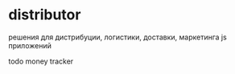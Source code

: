 # distributor
решения для дистрибуции, логистики, доставки, маркетинга js приложений

todo money tracker
